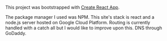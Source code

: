 This project was bootstrapped with [Create React App](https://github.com/facebook/create-react-app).

The package manager I used was NPM. This site's stack is react and a node.js server hosted on Google Cloud Platform. Routing is currently handled with a catch all but I would like to improve upon this. DNS through GoDaddy.


